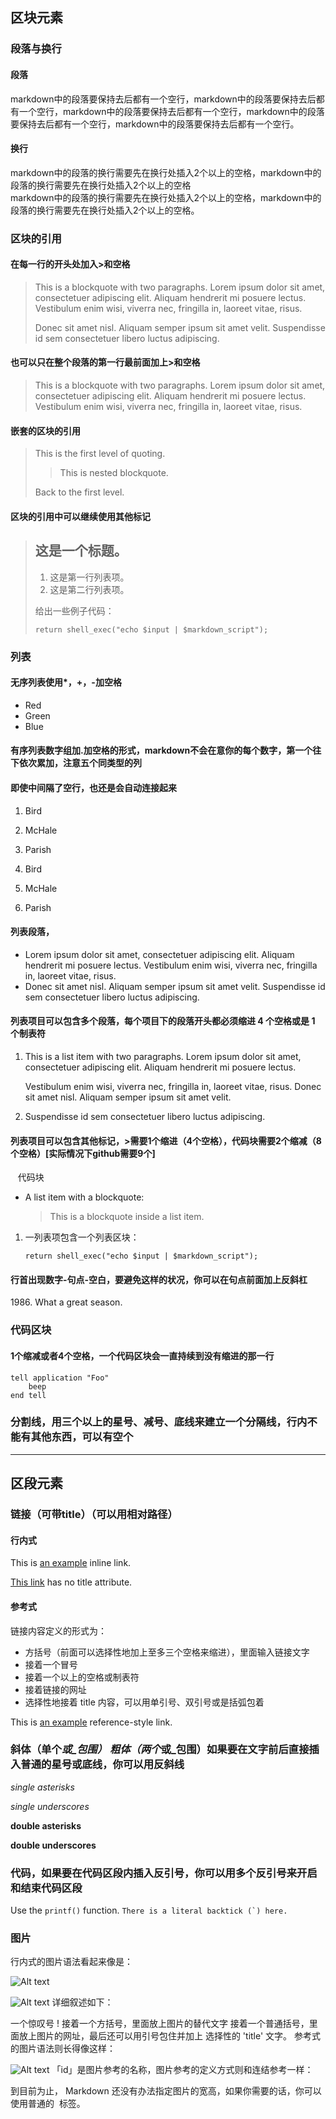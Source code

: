 ## 区块元素

### 段落与换行

#### 段落

markdown中的段落要保持去后都有一个空行，markdown中的段落要保持去后都有一个空行，markdown中的段落要保持去后都有一个空行，markdown中的段落要保持去后都有一个空行，markdown中的段落要保持去后都有一个空行。

#### 换行

markdown中的段落的换行需要先在换行处插入2个以上的空格，markdown中的段落的换行需要先在换行处插入2个以上的空格  
markdown中的段落的换行需要先在换行处插入2个以上的空格，markdown中的段落的换行需要先在换行处插入2个以上的空格。

### 区块的引用

#### 在每一行的开头处加入>和空格

> This is a blockquote with two paragraphs. Lorem ipsum dolor sit amet,
> consectetuer adipiscing elit. Aliquam hendrerit mi posuere lectus.
> Vestibulum enim wisi, viverra nec, fringilla in, laoreet vitae, risus.
> 
> Donec sit amet nisl. Aliquam semper ipsum sit amet velit. Suspendisse
> id sem consectetuer libero luctus adipiscing.

#### 也可以只在整个段落的第一行最前面加上>和空格

> This is a blockquote with two paragraphs. Lorem ipsum dolor sit amet,
consectetuer adipiscing elit. Aliquam hendrerit mi posuere lectus.
Vestibulum enim wisi, viverra nec, fringilla in, laoreet vitae, risus.

#### 嵌套的区块的引用

> This is the first level of quoting.
>
> > This is nested blockquote.
>
> Back to the first level.

#### 区块的引用中可以继续使用其他标记

> ## 这是一个标题。
> 
> 1.   这是第一行列表项。
> 2.   这是第二行列表项。
> 
> 给出一些例子代码：
> 
>     return shell_exec("echo $input | $markdown_script");

### 列表

#### 无序列表使用*，+，-加空格

* Red
* Green
* Blue

#### 有序列表数字组加.加空格的形式，markdown不会在意你的每个数字，第一个往下依次累加，注意五个同类型的列
#### 即使中间隔了空行，也还是会自动连接起来

1.  Bird
2.  McHale
3.  Parish  

  
1.  Bird
1.  McHale
4.  Parish

#### 列表段落，

* Lorem ipsum dolor sit amet, consectetuer adipiscing elit.
Aliquam hendrerit mi posuere lectus. Vestibulum enim wisi,
viverra nec, fringilla in, laoreet vitae, risus.
* Donec sit amet nisl. Aliquam semper ipsum sit amet velit.
Suspendisse id sem consectetuer libero luctus adipiscing.

#### 列表项目可以包含多个段落，每个项目下的段落开头都必须缩进 4 个空格或是 1 个制表符

1.  This is a list item with two paragraphs. Lorem ipsum dolor
    sit amet, consectetuer adipiscing elit. Aliquam hendrerit
    mi posuere lectus.

    Vestibulum enim wisi, viverra nec, fringilla in, laoreet
    vitae, risus. Donec sit amet nisl. Aliquam semper ipsum
    sit amet velit.

2.  Suspendisse id sem consectetuer libero luctus adipiscing.

#### 列表项目可以包含其他标记，>需要1个缩进（4个空格），代码块需要2个缩减（8个空格）[实际情况下github需要9个]

    代码块

*   A list item with a blockquote:
    
    > This is a blockquote
    > inside a list item.
    
1.   一列表项包含一个列表区块：

         return shell_exec("echo $input | $markdown_script");

#### 行首出现数字-句点-空白，要避免这样的状况，你可以在句点前面加上反斜杠

1986\. What a great season.

### 代码区块

#### 1个缩减或者4个空格，一个代码区块会一直持续到没有缩进的那一行

    tell application "Foo"
        beep
    end tell

### 分割线，用三个以上的星号、减号、底线来建立一个分隔线，行内不能有其他东西，可以有空个

- - -

## 区段元素

### 链接（可带title）（可以用相对路径）

#### 行内式

This is [an example](http://example.com/ "Title") inline link.

[This link](http://example.net/) has no title attribute.

#### 参考式

链接内容定义的形式为：

* 方括号（前面可以选择性地加上至多三个空格来缩进），里面输入链接文字
* 接着一个冒号
* 接着一个以上的空格或制表符
* 接着链接的网址
* 选择性地接着 title 内容，可以用单引号、双引号或是括弧包着

This is [an example][id] reference-style link.

[id]: http://example.com/  "Optional Title Here"

### 斜体（单个*或_包围） 粗体（两个*或_包围）如果要在文字前后直接插入普通的星号或底线，你可以用反斜线
*single asterisks*

_single underscores_

**double asterisks**

__double underscores__

### 代码，如果要在代码区段内插入反引号，你可以用多个反引号来开启和结束代码区段

Use the `printf()` function.
``There is a literal backtick (`) here.``

### 图片

行内式的图片语法看起来像是：

![Alt text](/path/to/img.jpg)

![Alt text](/path/to/img.jpg "Optional title")
详细叙述如下：

一个惊叹号 !
接着一个方括号，里面放上图片的替代文字
接着一个普通括号，里面放上图片的网址，最后还可以用引号包住并加上 选择性的 'title' 文字。
参考式的图片语法则长得像这样：

![Alt text][id]
「id」是图片参考的名称，图片参考的定义方式则和连结参考一样：

[id]: url/to/image  "Optional title attribute"
到目前为止， Markdown 还没有办法指定图片的宽高，如果你需要的话，你可以使用普通的 <img> 标签。
